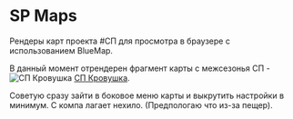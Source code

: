 # SP Maps
Рендеры карт проекта #СП для просмотра в браузере с использованием BlueMap.

В данный момент отрендерен фрагмент карты с межсезонья СП - 
![СП Кровушка](https://sp.owo.name/sp_blood_map/favicon.png) [СП Кровушка](https://sp.owo.name/sp_blood_map/#world:-574:73:546:0:-1.04:1.47:0:0:free).

Советую сразу зайти в боковое меню карты и выкрутить настройки в минимум. С компа лагает нехило. (Предпологаю что из-за пещер).
